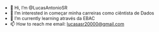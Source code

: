 - 👋 Hi, I’m @LucasAntonioSR
- 👀 I’m interested in começar minha carreiras como ciêntista de Dados
- 🌱 I’m currently learning  através da EBAC
- 📫 How to reach me  email: lucasasr20000@gmail.com


<!---
LucasAntonioSR/LucasAntonioSR is a ✨ special ✨ repository because its `README.md` (this file) appears on your GitHub profile.
You can click the Preview link to take a look at your changes.
--->
